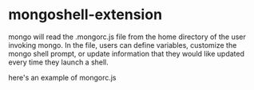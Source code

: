 # mongoshell-extension

mongo will read the .mongorc.js file from the home directory of the user invoking mongo. In the file, users can define variables, customize the mongo shell prompt, or update information that they would like updated every time they launch a shell.

here's an example of mongorc.js
